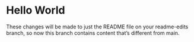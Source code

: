 # Hello World

These changes will be made to just the README file on your readme-edits branch, so now this branch contains content that’s different from main.
